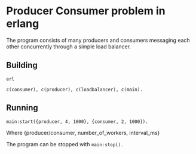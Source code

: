 # Producer Consumer problem in erlang
The program consists of many producers and consumers messaging each other concurrently through a simple load balancer.

## Building
`erl`

`c(consumer), c(producer), c(loadbalancer), c(main).`

## Running
`main:start({producer, 4, 1000}, {consumer, 2, 1000}).`

Where {producer/consumer, number_of_workers, interval_ms}

The program can be stopped with `main:stop().`
